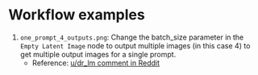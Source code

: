# Workflow examples

1. `one_prompt_4_outputs.png`: Change the batch_size parameter in the `Empty Latent Image` node to output multiple images (in this case 4) to get multiple output images for a single prompt.
    - Reference: [u/dr_lm comment in Reddit](https://www.reddit.com/r/comfyui/comments/19eh7hm/comment/kjctlgn/?utm_source=share&utm_medium=web3x&utm_name=web3xcss&utm_term=1&utm_content=share_button)
